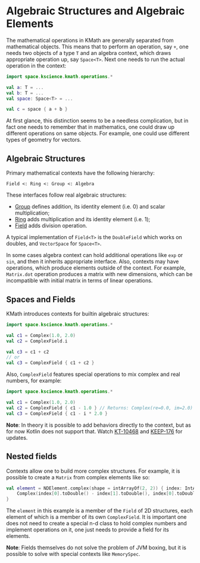 # Algebraic Structures and Algebraic Elements

The mathematical operations in KMath are generally separated from mathematical objects. This means that to perform an
operation, say `+`, one needs two objects of a type `T` and an algebra context, which draws appropriate operation up,
say `Space<T>`. Next one needs to run the actual operation in the context:

```kotlin
import space.kscience.kmath.operations.*

val a: T = ...
val b: T = ...
val space: Space<T> = ...

val c = space { a + b }
```

At first glance, this distinction seems to be a needless complication, but in fact one needs to remember that in
mathematics, one could draw up different operations on same objects. For example, one could use different types of
geometry for vectors.

## Algebraic Structures

Primary mathematical contexts have the following hierarchy:

`Field <: Ring <: Group <: Algebra`

These interfaces follow real algebraic structures:

- [Group](https://mathworld.wolfram.com/Group.html) defines addition, its identity element (i.e. 0) and scalar
  multiplication;
- [Ring](http://mathworld.wolfram.com/Ring.html) adds multiplication and its identity element (i.e. 1);
- [Field](http://mathworld.wolfram.com/Field.html) adds division operation.

A typical implementation of `Field<T>` is the `DoubleField` which works on doubles, and `VectorSpace` for `Space<T>`.

In some cases algebra context can hold additional operations like `exp` or `sin`, and then it inherits appropriate
interface. Also, contexts may have operations, which produce elements outside of the context. For example, `Matrix.dot`
operation produces a matrix with new dimensions, which can be incompatible with initial matrix in terms of linear
operations.

## Spaces and Fields

KMath introduces contexts for builtin algebraic structures:

```kotlin
import space.kscience.kmath.operations.*

val c1 = Complex(1.0, 2.0)
val c2 = ComplexField.i

val c3 = c1 + c2
// or
val c3 = ComplexField { c1 + c2 }
```

Also, `ComplexField` features special operations to mix complex and real numbers, for example:

```kotlin
import space.kscience.kmath.operations.*

val c1 = Complex(1.0, 2.0)
val c2 = ComplexField { c1 - 1.0 } // Returns: Complex(re=0.0, im=2.0)
val c3 = ComplexField { c1 - i * 2.0 }
```

**Note**: In theory it is possible to add behaviors directly to the context, but as for now Kotlin does not support
that. Watch [KT-10468](https://youtrack.jetbrains.com/issue/KT-10468) and
[KEEP-176](https://github.com/Kotlin/KEEP/pull/176) for updates.

## Nested fields

Contexts allow one to build more complex structures. For example, it is possible to create a `Matrix` from complex
elements like so:

```kotlin
val element = NDElement.complex(shape = intArrayOf(2, 2)) { index: IntArray ->
    Complex(index[0].toDouble() - index[1].toDouble(), index[0].toDouble() + index[1].toDouble())
}
```

The `element` in this example is a member of the `Field` of 2D structures, each element of which is a member of its own
`ComplexField`. It is important one does not need to create a special n-d class to hold complex numbers and implement
operations on it, one just needs to provide a field for its elements.

**Note**: Fields themselves do not solve the problem of JVM boxing, but it is possible to solve with special contexts
like
`MemorySpec`.

